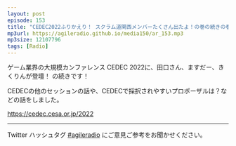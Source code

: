 ```yaml
---
layout: post
episode: 153
title: "CEDEC2022ふりかえり！ スクラム道関西メンバーたくさん出たよ！の巻の続きの巻"
mp3url: https://agileradio.github.io/media150/ar_153.mp3
mp3size: 12107796
tags: [Radio]
---
```


ゲーム業界の大規模カンファレンス CEDEC 2022に、田口さん、ますだー、きくりんが登壇！ の続きです！

CEDECの他のセッションの話や、CEDECで採択されやすいプロポーザルは？などの話をしました。

<https://cedec.cesa.or.jp/2022>

---

Twitter ハッシュタグ [#agileradio](https://twitter.com/intent/tweet?hashtags=agileradio) にご意見ご参考をお聞かせください。
